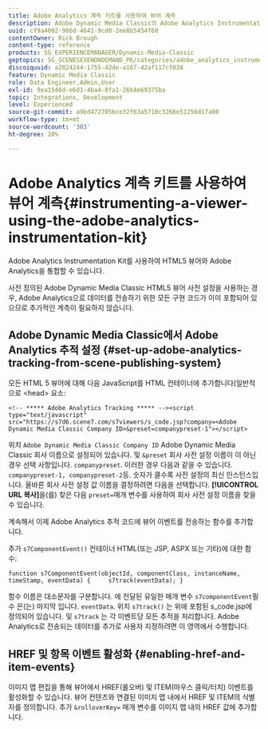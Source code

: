 ```yaml
---
title: Adobe Analytics 계측 키트를 사용하여 뷰어 계측
description: Adobe Dynamic Media Classic의 Adobe Analytics Instrumentation Kit를 사용하여 뷰어를 계측하는 방법에 대해 알아봅니다.
uuid: cf9a4002-966d-4641-9cd0-2ee8b5454f60
contentOwner: Rick Brough
content-type: reference
products: SG_EXPERIENCEMANAGER/Dynamic-Media-Classic
geptopics: SG_SCENESEVENONDEMAND_PK/categories/adobe_analytics_instrumentation_kit
discoiquuid: a2824244-1755-42de-a167-42af117cf038
feature: Dynamic Media Classic
role: Data Engineer,Admin,User
exl-id: 9ea1546d-e6d1-4ba4-8fa1-26b4e69375ba
topic: Integrations, Development
level: Experienced
source-git-commit: a9bd472705bce32f63a5710c3266e51256d17a00
workflow-type: tm+mt
source-wordcount: '303'
ht-degree: 20%

---
```


# Adobe Analytics 계측 키트를 사용하여 뷰어 계측{#instrumenting-a-viewer-using-the-adobe-analytics-instrumentation-kit}

Adobe Analytics Instrumentation Kit를 사용하여 HTML5 뷰어와 Adobe Analytics을 통합할 수 있습니다.

사전 정의된 Adobe Dynamic Media Classic HTML5 뷰어 사전 설정을 사용하는 경우, Adobe Analytics으로 데이터를 전송하기 위한 모든 구현 코드가 이미 포함되어 있으므로 추가적인 계측이 필요하지 않습니다.

## Adobe Dynamic Media Classic에서 Adobe Analytics 추적 설정 {#set-up-adobe-analytics-tracking-from-scene-publishing-system}

모든 HTML 5 뷰어에 대해 다음 JavaScript를 HTML 컨테이너에 추가합니다(일반적으로 &lt;head> 요소:

```as3
<!-- ***** Adobe Analytics Tracking ***** --><script type="text/javascript" src="https://s7d6.scene7.com/s7viewers/s_code.jsp?company=<Adobe Dynamic Media Classic Company ID>&preset=companypreset-1"></script>
```

위치 `Adobe Dynamic Media Classic Company ID` Adobe Dynamic Media Classic 회사 이름으로 설정되어 있습니다. 및 `&preset` 회사 사전 설정 이름이 이 아닌 경우 선택 사항입니다. `companypreset`. 이러한 경우 다음과 같을 수 있습니다. `companypreset-1, companypreset-2`등. 숫자가 클수록 사전 설정의 최신 인스턴스입니다. 올바른 회사 사전 설정 값 이름을 결정하려면 다음을 선택합니다. **[!UICONTROL URL 복사]**&#x200B;을(를) 찾은 다음 `preset=`매개 변수를 사용하여 회사 사전 설정 이름을 찾을 수 있습니다.

계속해서 이제 Adobe Analytics 추적 코드에 뷰어 이벤트를 전송하는 함수를 추가합니다.

추가 `s7ComponentEvent()` 컨테이너 HTML(또는 JSP, ASPX 또는 기타)에 대한 함수:

```as3
function s7ComponentEvent(objectId, componentClass, instanceName, timeStamp, eventData) {     s7track(eventData); }
```

함수 이름은 대소문자를 구분합니다. 에 전달된 유일한 매개 변수 `s7componentEvent`필수 은(는) 마지막 입니다. `eventData`. 위치 `s7track()` 는 위에 포함된 s_code.jsp에 정의되어 있습니다. 및 `s7track` 는 각 이벤트당 모든 추적을 처리합니다. Adobe Analytics로 전송되는 데이터를 추가로 사용자 지정하려면 이 영역에서 수행합니다.

## HREF 및 항목 이벤트 활성화 {#enabling-href-and-item-events}

이미지 맵 편집을 통해 뷰어에서 HREF(롤오버) 및 ITEM(마우스 클릭/터치) 이벤트를 활성화할 수 있습니다. 뷰어 컨텐츠와 연결된 이미지 맵 내에서 HREF 및 ITEM의 식별자를 정의합니다. 추가 `&rolloverKey=` 매개 변수를 이미지 맵 내의 HREF 값에 추가합니다.

